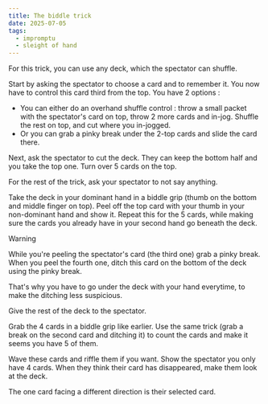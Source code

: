```yaml
---
title: The biddle trick
date: 2025-07-05
tags:
  - impromptu
  - sleight of hand
---
```


For this trick, you can use any deck, which the spectator can shuffle.

Start by asking the spectator to choose a card and to remember it. You now have to control this card third from the top. You have 2 options :

- You can either do an overhand shuffle control : throw a small packet with the spectator's card on top, throw 2 more cards and in-jog. Shuffle the rest on top, and cut where you in-jogged.
- Or you can grab a pinky break under the 2-top cards and slide the card there.

Next, ask the spectator to cut the deck. They can keep the bottom half and you take the top one. Turn over 5 cards on the top.

For the rest of the trick, ask your spectator to not say anything.

Take the deck in your dominant hand in a biddle grip (thumb on the bottom and middle finger on top). Peel off the top card with your thumb in your non-dominant hand and show it. Repeat this for the 5 cards, while making sure the cards you already have in your second hand go beneath the deck.

> [!warning]
>
> While you're peeling the spectator's card (the third one) grab a pinky break. When you peel the fourth one, ditch this card on the bottom of the deck using the pinky break.
>
> That's why you have to go under the deck with your hand everytime, to make the ditching less suspicious.

Give the rest of the deck to the spectator.

Grab the 4 cards in a biddle grip like earlier. Use the same trick (grab a break on the second card and ditching it) to count the cards and make it seems you have 5 of them.

Wave these cards and riffle them if you want. Show the spectator you only have 4 cards. When they think their card has disappeared, make them look at the deck.

The one card facing a different direction is their selected card.
